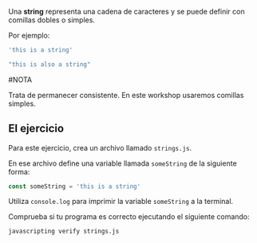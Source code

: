 Una **string** representa una cadena de caracteres y se puede definir con comillas dobles o simples.

Por ejemplo:

```js
'this is a string'

"this is also a string"
```
#NOTA

Trata de permanecer consistente. En este workshop usaremos comillas simples.

## El ejercicio

Para este ejercicio, crea un archivo llamado `strings.js`.

En ese archivo define una variable llamada `someString` de la siguiente forma:

```js
const someString = 'this is a string'
```

Utiliza `console.log` para imprimir la variable `someString` a la terminal.

Comprueba si tu programa es correcto ejecutando el siguiente comando:

`javascripting verify strings.js`

